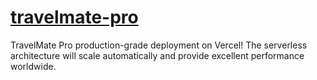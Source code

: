 # [travelmate-pro](https://github.com/YOUR_USERNAME/travelmate-pro)
TravelMate Pro  production-grade deployment on Vercel! The serverless architecture will scale automatically and provide excellent performance worldwide.

